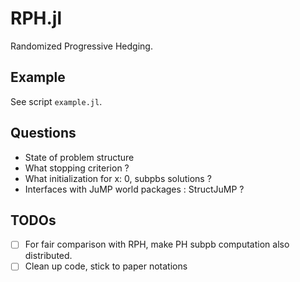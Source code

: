 # RPH.jl

Randomized Progressive Hedging.

## Example

See script `example.jl`.

## Questions

- State of problem structure
- What stopping criterion ?
- What initialization for x: 0, subpbs solutions ?
- Interfaces with JuMP world packages : StructJuMP ?

## TODOs

- [ ] For fair comparison with RPH, make PH subpb computation also distributed.
- [ ] Clean up code, stick to paper notations